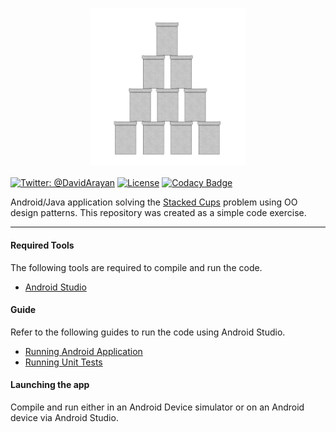 <h3 align="center">
  <img src="graphics/icon.png?raw=true" alt="Stacked-Cups Logo" width="250">
</h3>

[![Twitter: @DavidArayan](https://img.shields.io/badge/contact-DavidArayan-blue.svg?style=flat)](https://twitter.com/DavidArayan)
[![License](https://img.shields.io/badge/license-MIT-orange.svg?style=flat)](LICENSE)
[![Codacy Badge](https://api.codacy.com/project/badge/Grade/24d33661cc5f40748769524946b8e701)](https://app.codacy.com/app/DavidArayan/stacked-cups?utm_source=github.com&utm_medium=referral&utm_content=DavidArayan/stacked-cups&utm_campaign=Badge_Grade_Dashboard)

Android/Java application solving the [Stacked Cups](https://math.stackexchange.com/questions/2164392/display-of-cups-in-triangle-pyramid) problem using OO design patterns. This repository was created as a simple code exercise.

***

#### Required Tools

The following tools are required to compile and run the code.

-   [Android Studio](https://developer.android.com/studio)

#### Guide

Refer to the following guides to run the code using Android Studio.

-   [Running Android Application](https://developer.android.com/studio/run)
-   [Running Unit Tests](https://developer.android.com/studio/test)

#### Launching the app

Compile and run either in an Android Device simulator or on an Android device via Android Studio.
